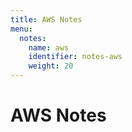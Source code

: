 ```yaml
---
title: AWS Notes
menu:
  notes:
    name: aws
    identifier: notes-aws
    weight: 20
---
```


# AWS Notes
